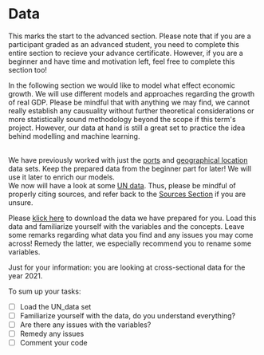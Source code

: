 # Data

This marks the start to the advanced section. Please note that if you are a participant graded as an advanced student, you need to complete this entire section to recieve your advance certificate. However, if you are a beginner and have time and motivation left, feel free to complete this section too!

In the following section we would like to model what effect economic growth. We will use different models and approaches regarding the growth of real GDP. Please be mindful that with anything we may find, we cannot really establish any causuality without further theoretical considerations or more statistically sound methodology beyond the scope if this term's project. However, our data at hand is still a great set to practice the idea behind modelling and machine learning.

\
We have previously worked with just the  [ports](https://1drv.ms/u/s!Ais4tuRZBkegg5gVAG0Yz7-GaV5wtg?e=ySaVSM) and [geographical location](https://1drv.ms/u/s!Ais4tuRZBkegg5gUs1Suv51j\_Wx\_9g?e=9D5Rry) data sets. Keep the prepared data from the beginner part for later! We will use it later to enrich our models.\
We now will have a look at some [UN data](https://data.un.org/). Thus, please be mindful of properly citing sources, and refer back to the [Sources Section](../the-data-science-project/sources.md) if you are unsure.

Please [klick here](https://1drv.ms/f/s!Ais4tuRZBkegg5gTNPDOOZH9P8wuRQ?e=xkB2dW) to download the data we have prepared for you. Load this data and familiarize yourself with the variables and the concepts. Leave some remarks regarding what data you find and any issues you may come across! Remedy the latter, we especially recommend you to rename some variables.

Just for your information: you are looking at cross-sectional data for the year 2021.

To sum up your tasks:&#x20;

* [ ] Load the UN\_data set
* [ ] Familiarize yourself with the data, do you understand everything?
* [ ] Are there any issues with the variables?
* [ ] Remedy any issues&#x20;
* [ ] Comment your code
